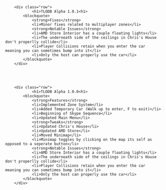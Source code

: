 <!--1.0.1-->
        <div class="row">
                <h1>TLODB Alpha 1.0.1<h1>
            <blockquote>
                <strong>Fixes</strong>
                <li>Minor fixes related to multiplayer zones</li>
                <strong>Notable Issues</strong>
                <li>AMD Store Interior has a couple floating lights</li>
                <li>The underneath side of the ceilings in Chris's House don't properlly collide</li>
                <li>Player Collisions retain when you enter the car meaning you can sometimes bump into it</li>
                <li>Only the host can properly use the car</li>
            </blockquote>
        </div>
<!--RELEASE BREAK--><br><br>
<!--1.0.0-->
        <div class="row">
                <h1>TLODB Alpha 1.0.0<h1>
            <blockquote>
                <strong>Features</strong>
                <li>Implemented Zone System</li>
                <li>Added Temporary Car (Walk up to enter, F to exit)</li>
                <li>Beginning of Skype Sequence</li>
                <li>Updated Main Menu</li>
                <strong>Tweaks</strong>
                <li>Updated Chris's House</li>
                <li>Updated AMD Store</li>
                <li>Moved Minimap</li>
                <li>Minimap toggles by clicking on the map its self as opposed to a seperate button</li>
                <strong>Notable Issues</strong>
                <li>AMD Store Interior has a couple floating lights</li>
                <li>The underneath side of the ceilings in Chris's House don't properlly collide</li>
                <li>Player Collisions retain when you enter the car meaning you can sometimes bump into it</li>
                <li>Only the host can properly use the car</li>
            </blockquote>
        </div>
<!--RELEASE BREAK--><br><br>